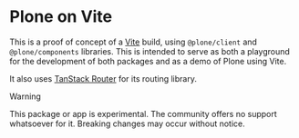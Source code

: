 # Plone on Vite

This is a proof of concept of a [Vite](https://vite.dev/) build, using `@plone/client` and `@plone/components` libraries.
This is intended to serve as both a playground for the development of both packages and as a demo of Plone using Vite.

It also uses [TanStack Router](https://tanstack.com/router/latest/docs/framework/react/overview) for its routing library.

> [!WARNING]
> This package or app is experimental.
> The community offers no support whatsoever for it.
> Breaking changes may occur without notice.
